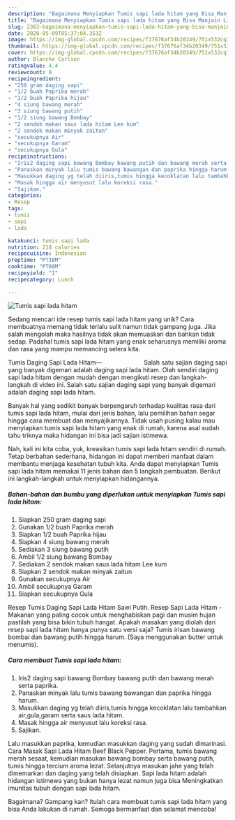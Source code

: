 ```yaml
---
description: "Bagaimana Menyiapkan Tumis sapi lada hitam yang Bisa Manjain Lidah"
title: "Bagaimana Menyiapkan Tumis sapi lada hitam yang Bisa Manjain Lidah"
slug: 2383-bagaimana-menyiapkan-tumis-sapi-lada-hitam-yang-bisa-manjain-lidah
date: 2020-05-09T05:37:04.353Z
image: https://img-global.cpcdn.com/recipes/f37676af34b20349/751x532cq70/tumis-sapi-lada-hitam-foto-resep-utama.jpg
thumbnail: https://img-global.cpcdn.com/recipes/f37676af34b20349/751x532cq70/tumis-sapi-lada-hitam-foto-resep-utama.jpg
cover: https://img-global.cpcdn.com/recipes/f37676af34b20349/751x532cq70/tumis-sapi-lada-hitam-foto-resep-utama.jpg
author: Blanche Carlson
ratingvalue: 4.4
reviewcount: 8
recipeingredient:
- "250 gram daging sapi"
- "1/2 buah Paprika merah"
- "1/2 buah Paprika hijau"
- "4 siung bawang merah"
- "3 siung bawang putih"
- "1/2 siung bawang Bombay"
- "2 sendok makan saus lada hitam Lee kum"
- "2 sendok makan minyak zaitun"
- "secukupnya Air"
- "secukupnya Garam"
- "secukupnya Gula"
recipeinstructions:
- "Iris2 daging sapi bawang Bombay bawang putih dan bawang merah serta paprika."
- "Panaskan minyak lalu tumis bawang bawangan dan paprika hingga harum."
- "Masukkan daging yg telah diiris,tumis hingga kecoklatan lalu tambahkan air,gula,garam serta saus lada hitam."
- "Masak hingga air menyusut lalu koreksi rasa."
- "Sajikan."
categories:
- Resep
tags:
- tumis
- sapi
- lada

katakunci: tumis sapi lada 
nutrition: 218 calories
recipecuisine: Indonesian
preptime: "PT38M"
cooktime: "PT60M"
recipeyield: "1"
recipecategory: Lunch

---
```



![Tumis sapi lada hitam](https://img-global.cpcdn.com/recipes/f37676af34b20349/751x532cq70/tumis-sapi-lada-hitam-foto-resep-utama.jpg)

Sedang mencari ide resep tumis sapi lada hitam yang unik? Cara membuatnya memang tidak terlalu sulit namun tidak gampang juga. Jika salah mengolah maka hasilnya tidak akan memuaskan dan bahkan tidak sedap. Padahal tumis sapi lada hitam yang enak seharusnya memiliki aroma dan rasa yang mampu memancing selera kita.

Tumis Daging Sapi Lada Hitam—⠀⠀⠀⠀⠀⠀⠀⠀⠀ Salah satu sajian daging sapi yang banyak digemari adalah daging sapi lada hitam. Olah sendiri daging sapi lada hitam dengan mudah dengan mengikuti resep dan langkah-langkah di video ini. Salah satu sajian daging sapi yang banyak digemari adalah daging sapi lada hitam.

Banyak hal yang sedikit banyak berpengaruh terhadap kualitas rasa dari tumis sapi lada hitam, mulai dari jenis bahan, lalu pemilihan bahan segar hingga cara membuat dan menyajikannya. Tidak usah pusing kalau mau menyiapkan tumis sapi lada hitam yang enak di rumah, karena asal sudah tahu triknya maka hidangan ini bisa jadi sajian istimewa.


Nah, kali ini kita coba, yuk, kreasikan tumis sapi lada hitam sendiri di rumah. Tetap berbahan sederhana, hidangan ini dapat memberi manfaat dalam membantu menjaga kesehatan tubuh kita. Anda dapat menyiapkan Tumis sapi lada hitam memakai 11 jenis bahan dan 5 langkah pembuatan. Berikut ini langkah-langkah untuk menyiapkan hidangannya.

<!--inarticleads1-->

##### Bahan-bahan dan bumbu yang diperlukan untuk menyiapkan Tumis sapi lada hitam:

1. Siapkan 250 gram daging sapi
1. Gunakan 1/2 buah Paprika merah
1. Siapkan 1/2 buah Paprika hijau
1. Siapkan 4 siung bawang merah
1. Sediakan 3 siung bawang putih
1. Ambil 1/2 siung bawang Bombay
1. Sediakan 2 sendok makan saus lada hitam Lee kum
1. Siapkan 2 sendok makan minyak zaitun
1. Gunakan secukupnya Air
1. Ambil secukupnya Garam
1. Siapkan secukupnya Gula


Resep Tumis Daging Sapi Lada Hitam Sawi Putih. Resep Sapi Lada Hitam - Makanan yang paling cocok untuk menghabiskan pagi dan musim hujan pastilah yang bisa bikin tubuh hangat. Apakah masakan yang diolah dari resep sapi lada hitam hanya punya satu versi saja? Tumis irisan bawang bombai dan bawang putih hingga harum. (Saya menggunakan butter untuk menumis). 

<!--inarticleads2-->

##### Cara membuat Tumis sapi lada hitam:

1. Iris2 daging sapi bawang Bombay bawang putih dan bawang merah serta paprika.
1. Panaskan minyak lalu tumis bawang bawangan dan paprika hingga harum.
1. Masukkan daging yg telah diiris,tumis hingga kecoklatan lalu tambahkan air,gula,garam serta saus lada hitam.
1. Masak hingga air menyusut lalu koreksi rasa.
1. Sajikan.


Lalu masukkan paprika, kemudian masukkan daging yang sudah dimarinasi. Cara Masak Sapi Lada Hitam Beef Black Pepper. Pertama, tumis bawang merah sesaat, kemudian masukan bawang bombay serta bawang putih, tumis hingga tercium aroma lezat. Selanjutnya masukan jahe yang telah dimemarkan dan daging yang telah disiapkan. Sapi lada hitam adalah hidangan istimewa yang bukan hanya lezat namun juga bisa Meningkatkan imunitas tubuh dengan sapi lada hitam. 

Bagaimana? Gampang kan? Itulah cara membuat tumis sapi lada hitam yang bisa Anda lakukan di rumah. Semoga bermanfaat dan selamat mencoba!
